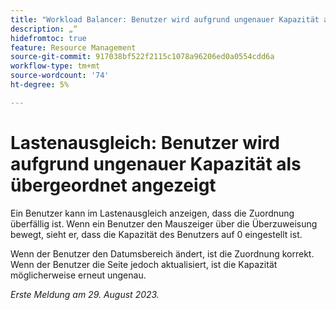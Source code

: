 ```yaml
---
title: "Workload Balancer: Benutzer wird aufgrund ungenauer Kapazität als überzugeordnet angezeigt."
description: „“
hidefromtoc: true
feature: Resource Management
source-git-commit: 917038bf522f2115c1078a96206ed0a0554cdd6a
workflow-type: tm+mt
source-wordcount: '74'
ht-degree: 5%

---
```



# Lastenausgleich: Benutzer wird aufgrund ungenauer Kapazität als übergeordnet angezeigt

Ein Benutzer kann im Lastenausgleich anzeigen, dass die Zuordnung überfällig ist. Wenn ein Benutzer den Mauszeiger über die Überzuweisung bewegt, sieht er, dass die Kapazität des Benutzers auf 0 eingestellt ist.

Wenn der Benutzer den Datumsbereich ändert, ist die Zuordnung korrekt. Wenn der Benutzer die Seite jedoch aktualisiert, ist die Kapazität möglicherweise erneut ungenau.

_Erste Meldung am 29. August 2023._

